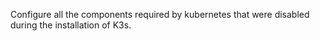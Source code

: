 Configure all the components required by kubernetes that were disabled during the installation of K3s.
